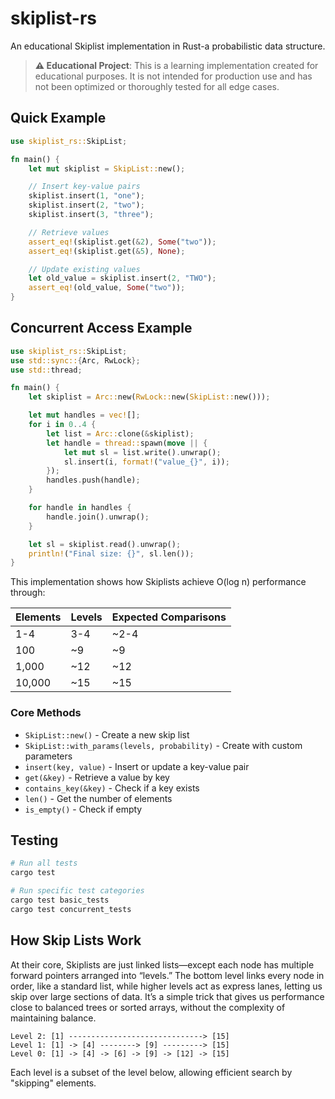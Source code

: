 # skiplist-rs

An educational Skiplist implementation in Rust-a probabilistic data structure.
> **⚠️ Educational Project**: This is a learning implementation created for educational purposes. It is not intended for production use and has not been optimized or thoroughly tested for all edge cases.

## Quick Example

```rust
use skiplist_rs::SkipList;

fn main() {
    let mut skiplist = SkipList::new();

    // Insert key-value pairs
    skiplist.insert(1, "one");
    skiplist.insert(2, "two");
    skiplist.insert(3, "three");

    // Retrieve values
    assert_eq!(skiplist.get(&2), Some("two"));
    assert_eq!(skiplist.get(&5), None);

    // Update existing values
    let old_value = skiplist.insert(2, "TWO");
    assert_eq!(old_value, Some("two"));
}
```

## Concurrent Access Example

```rust
use skiplist_rs::SkipList;
use std::sync::{Arc, RwLock};
use std::thread;

fn main() {
    let skiplist = Arc::new(RwLock::new(SkipList::new()));

    let mut handles = vec![];
    for i in 0..4 {
        let list = Arc::clone(&skiplist);
        let handle = thread::spawn(move || {
            let mut sl = list.write().unwrap();
            sl.insert(i, format!("value_{}", i));
        });
        handles.push(handle);
    }

    for handle in handles {
        handle.join().unwrap();
    }

    let sl = skiplist.read().unwrap();
    println!("Final size: {}", sl.len());
}
```

This implementation shows how Skiplists achieve O(log n) performance through:

| Elements | Levels | Expected Comparisons |
|----------|--------|---------------------|
| 1-4      | 3-4    | ~2-4               |
| 100      | ~9     | ~9                 |
| 1,000    | ~12    | ~12                |
| 10,000   | ~15    | ~15                |


### Core Methods

- `SkipList::new()` - Create a new skip list
- `SkipList::with_params(levels, probability)` - Create with custom parameters
- `insert(key, value)` - Insert or update a key-value pair
- `get(&key)` - Retrieve a value by key
- `contains_key(&key)` - Check if a key exists
- `len()` - Get the number of elements
- `is_empty()` - Check if empty

## Testing

```bash
# Run all tests
cargo test

# Run specific test categories
cargo test basic_tests
cargo test concurrent_tests

```

## How Skip Lists Work

At their core, Skiplists are just linked lists—except each node has multiple forward pointers arranged into “levels.” The bottom level links every node in order, like a standard list, while higher levels act as express lanes, letting us skip over large sections of data. It’s a simple trick that gives us performance close to balanced trees or sorted arrays, without the complexity of maintaining balance.

```
Level 2: [1] ------------------------------> [15]
Level 1: [1] -> [4] --------> [9] ---------> [15]
Level 0: [1] -> [4] -> [6] -> [9] -> [12] -> [15]
```

Each level is a subset of the level below, allowing efficient search by "skipping" elements.
